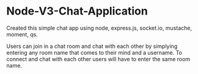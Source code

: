 # Node-V3-Chat-Application

Created this simple chat app using node, express.js, socket.io, mustache, moment, qs. 

Users can join in a chat room and chat with each other by simplying entering any room name that comes to their mind and a username.
To connect and chat with each other users will have to enter the same room name.  
